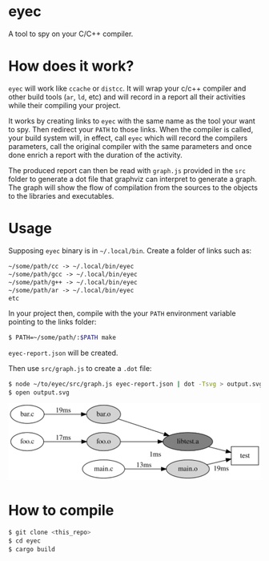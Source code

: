 # eyec

A tool to spy on your C/C++ compiler.

# How does it work?

`eyec` will work like `ccache` or `distcc`. It will wrap your c/c++ compiler and
other build tools (`ar`, `ld`, etc) and will record in a report all their
activities while their compiling your project.

It works by creating links to `eyec` with the same name as the tool your want
to spy. Then redirect your `PATH` to those links. When the compiler is called, 
your build system will, in effect, call `eyec` which will record the compilers
parameters, call the original compiler with the same parameters and once done
enrich a report with the duration of the activity.

The produced report can then be read with `graph.js` provided in the `src`
folder to generate a dot file that graphviz can interpret to generate a graph.
The graph will show the flow of compilation from the sources to the objects to
the libraries and executables.

# Usage

Supposing `eyec` binary is in `~/.local/bin`. Create a folder of links such as:
```
~/some/path/cc -> ~/.local/bin/eyec
~/some/path/gcc -> ~/.local/bin/eyec
~/some/path/g++ -> ~/.local/bin/eyec
~/some/path/ar -> ~/.local/bin/eyec
etc
```

In your project then, compile with the your `PATH` environment variable pointing to
the links folder:
```bash
$ PATH=~/some/path/:$PATH make
```

`eyec-report.json` will be created.

Then use `src/graph.js` to create a `.dot` file:
```bash
$ node ~/to/eyec/src/graph.js eyec-report.json | dot -Tsvg > output.svg
$ open output.svg
```

![ag build graph](docs/test.svg)

# How to compile

```bash
$ git clone <this_repo>
$ cd eyec
$ cargo build
```
